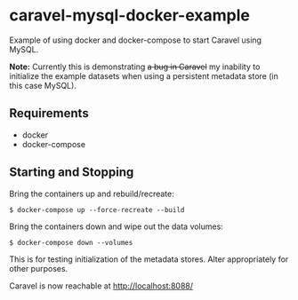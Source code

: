 # caravel-mysql-docker-example
Example of using docker and docker-compose to start Caravel using MySQL.

**Note:** Currently this is demonstrating ~~a bug in Caravel~~
my inability to initialize the example datasets when using a persistent
metadata store (in this case MySQL).

## Requirements

- docker
- docker-compose

## Starting and Stopping

Bring the containers up and rebuild/recreate:
```
$ docker-compose up --force-recreate --build
```

Bring the containers down and wipe out the data volumes:
```
$ docker-compose down --volumes
```

This is for testing initialization of the metadata stores.  Alter
appropriately for other purposes.

Caravel is now reachable at [http://localhost:8088/](http://localhost:8088/)

